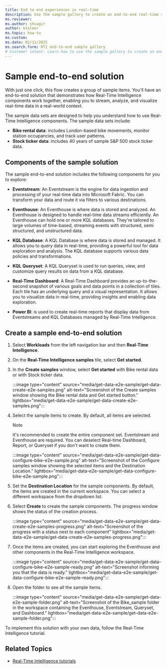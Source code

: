 ```yaml
---
title: End to end experiences in real-time
description: Use the sample gallery to create an end-to-end real-time solution
ms.reviewer: 
ms.author: shsagir
author: ktalmor
ms.topic: how-to
ms.custom:
ms.date: 02/11/2025
ms.search.form: RTI end-to-end sample gallery
# Customer intent: Learn how to use the sample gallery to create an end-to-end real-time solution.
---
```


# Sample end-to-end solution

With just one click, this flow creates a group of sample items. You'll have an end-to-end solution that demonstrates how Real-Time Intelligence components work together, enabling you to stream, analyze, and visualize real-time data in a real-world context.

The sample data sets are designed to help you understand how to use Real-Time Intelligence components. The sample data sets include:

* **Bike rental data**: includes London-based bike movements, monitor station occupancies, and track user patterns.
* **Stock ticker data**: includes 40 years of sample S&P 500 stock ticker data.

## Components of the sample solution

The sample end-to-end solution includes the following components for you to explore:

* **Eventstream**: An Eventstream is the engine for data ingestion and processing of your real-time data into Microsoft Fabric. You can transform your data and route it via filters to various destinations.

* **Eventhouse**: An Eventhouse is where data is stored and analyzed. An Eventhouse is designed to handle real-time data streams efficiently. An Eventhouse can hold one or more KQL databases. They're tailored to large volumes of time-based, streaming events with structured, semi structured, and unstructured data.

* **KQL Database**: A KQL Database is where data is stored and managed. It allows you to query data in real-time, providing a powerful tool for data exploration and analysis. The KQL database supports various data policies and transformations.

* **KQL Queryset**: A KQL Queryset is used to run queries, view, and customize query results on data from a KQL database.

* **Real-Time Dashboard**: A Real-Time Dashboard provides an up-to-the-second snapshot of various goals and data points in a collection of tiles. Each tile has an underlying query and a visual representation. It allows you to visualize data in real-time, providing insights and enabling data exploration.

* **Power BI**: is used to create real-time reports that display data from Eventstreams and KQL Databases managed by Real-Time Intelligence.

## Create a sample end-to-end solution

1. Select **Workloads** from the left navigation bar and then **Real-Time Intelligence**.

1. On the **Real-Time Intelligence samples** tile, select **Get started**.

1. In the **Create samples** window, select **Get started** with Bike rental data or with Stock ticker data.

      :::image type="content" source="media/get-data-e2e-sample/get-data-create-e2e-samples.png" alt-text="Screenshot of the Create samples window showing the Bike rental data and Get started button." lightbox="media/get-data-e2e-sample/get-data-create-e2e-samples.png":::

1. Select the sample items to create. By default, all items are selected.

    > [!NOTE]
    > It's recommended to create the entire component set. Eventstream and Eventhouse are required. You can deselect Real-time Dashboard, Report, or Queryset if you don't want to create them.

    :::image type="content" source="media/get-data-e2e-sample/get-data-configure-bike-e2e-sample.png" alt-text="Screenshot of the Configure samples window showing the selected items and the Destination Location." lightbox="media/get-data-e2e-sample/get-data-configure-bike-e2e-sample.png":::

1. Set the **Destination Location** for the sample components. By default, the items are created in the current workspace. You can select a different workspace from the dropdown list.

1. Select **Create** to create the sample components. The progress window shows the status of the creation process.

    :::image type="content" source="media/get-data-e2e-sample/get-data-create-e2e-samples-progress.png" alt-text="Screenshot of the progress with a status next to each component" lightbox="media/get-data-e2e-sample/get-data-create-e2e-samples-progress.png":::

1. Once the items are created, you can start exploring the Eventhouse and other components in the Real-Time Intelligence workspace.

   :::image type="content" source="media/get-data-e2e-sample/get-data-configure-bike-e2e-sample-ready.png" alt-text="Screenshot informing you that the data is ready." lightbox="media/get-data-e2e-sample/get-data-configure-bike-e2e-sample-ready.png":::

1. Open the folder to see all the sample items.

    :::image type="content" source="media/get-data-e2e-sample/get-data-e2e-sample-folder.png" alt-text="Screenshot of the Bike_sample folder in the workspace containing the Eventhouse, Eventstream, Queryset, and Dashboard." lightbox="media/get-data-e2e-sample/get-data-e2e-sample-folder.png":::

To implement this solution with your own data, follow the Real-Time Intelligence tutorial.

## Related Topics

* [Real-Time Intelligence tutorials](/tutorial-introduction)
